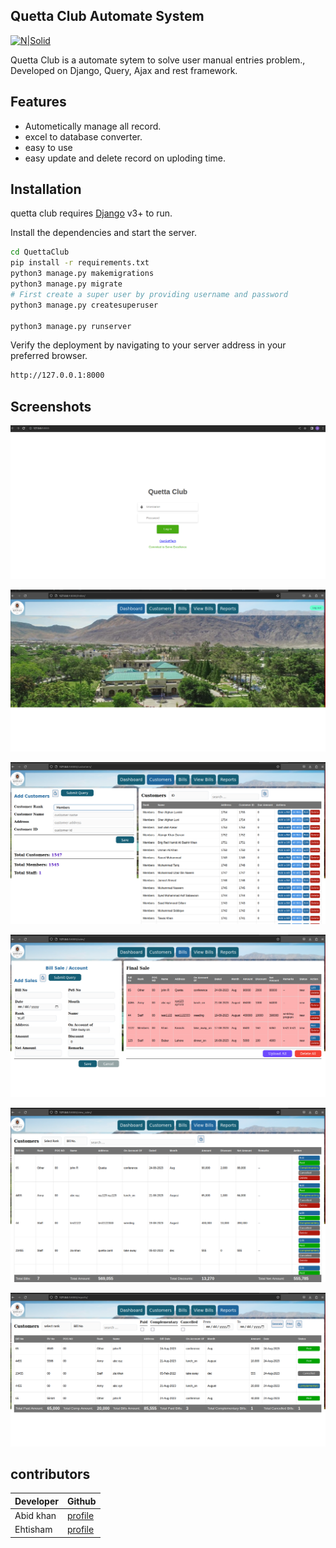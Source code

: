 
## Quetta Club Automate System 

[![N|Solid](https://media-exp1.licdn.com/dms/image/C4E03AQEBDLHKQy_trQ/profile-displayphoto-shrink_200_200/0/1625829808212?e=2147483647&v=beta&t=JHPhJccTLtnHQj0EqgiMwq8FCa2VlrMDnDlxPkN7EzU)](https://pk.linkedin.com/in/own-soft-9a8ab4216)



Quetta Club is a automate sytem to solve user manual entries problem.,
Developed on Django, Query, Ajax and rest framework.
## Features

- Autometically manage all record.
- excel to database converter.
- easy to use
- easy update and delete record on uploding time.


## Installation

quetta club requires [Django](https://www.djangoproject.com/) v3+ to run.

Install the dependencies and start the server.

```sh
cd QuettaClub
pip install -r requirements.txt
python3 manage.py makemigrations
python3 manage.py migrate
# First create a super user by providing username and password
python3 manage.py createsuperuser

python3 manage.py runserver
```
Verify the deployment by navigating to your server address in
your preferred browser.

```sh
http://127.0.0.1:8000
```
## Screenshots

![N|Solid](https://github.com/abidkhan03/Quetta-Club/blob/main/screenshots/login.png)

![N|Solid](https://github.com/abidkhan03/Quetta-Club/blob/main/screenshots/dashboard.png)

![N|Solid](https://github.com/abidkhan03/Quetta-Club/blob/main/screenshots/customers.png)

![N|Solid](https://github.com/abidkhan03/Quetta-Club/blob/main/screenshots/bills.png)

![N|Solid](https://github.com/abidkhan03/Quetta-Club/blob/main/screenshots/view-bills.png)

![N|Solid](https://github.com/abidkhan03/Quetta-Club/blob/main/screenshots/reports.png)


## contributors


| Developer | Github |
| ------ | ------ |
| Abid khan | [profile](https://github.com/abidkhan03) |
| Ehtisham | [profile](https://github.com/CodeWithEhtisham) |
